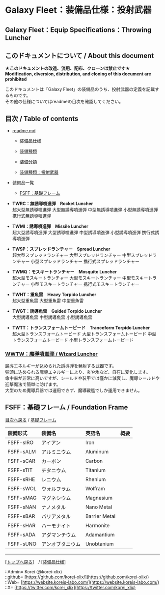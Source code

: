 # Galaxy Fleet：装備品仕様：投射武器

## Galaxy Fleet：Equip Specifications：Throwing Luncher

## このドキュメントについて / About this document

**★このドキュメントの改造、流用、配布、クローンは禁止です★**  
    **Modification, diversion, distribution, and cloning of this document are prohibited**  
  
このドキュメントは「Galaxy Fleet」の装備品のうち、投射武器の定義を記載するものです。  
その他の仕様についてはreadmeの目次を確認してください。  





## 目次 / Table of contents

* [readme.md](/readme.md)
  * [装備品仕様](/equip/readme.md)
  * [装備種類](/strategypart/readme.md#aEquipKind)
  * [装備分類](/equip/readme.md#aEquipClass)

  * [装備種類：投射武器](/equip/readme.md#aThrowingLuncher)

* 装備品一覧
  * [FSFF：基礎フレーム](#aFoundationFrame)
  




* **TWRC：無誘導噴進弾　Rocket Luncher**  
超大型無誘導噴進弾
大型無誘導噴進弾
中型無誘導噴進弾
小型無誘導噴進弾
携行式無誘導噴進弾


* **TWMI：誘導噴進弾　Missile Luncher**  
超大型誘導噴進弾
大型誘導噴進弾
中型誘導噴進弾
小型誘導噴進弾
携行式誘導噴進弾


* **TWSP：スプレッドランチャー　Spread Luncher**  
超大型スプレッドランチャー
大型スプレッドランチャー
中型スプレッドランチャー
小型スプレッドランチャー
携行式スプレッドランチャー


* **TWMQ：モスキートランチャー　Mosquito Luncher**  
超大型モスキートランチャー
大型モスキートランチャー
中型モスキートランチャー
小型モスキートランチャー
携行式モスキートランチャー


* **TWHT：重魚雷　Heavy Torpido Luncher**  
超大型重魚雷
大型重魚雷
中型重魚雷


* **TWGT：誘導魚雷　Guided Torpido Luncher**  
大型誘導魚雷
中型誘導魚雷
小型誘導魚雷


* **TWTT：トランスフォームトーピード　Tranceform Torpido Luncher**  
超大型トランスフォームトーピード
大型トランスフォームトーピード
中型トランスフォームトーピード
小型トランスフォームトーピード





### [WWTW：魔導噴進弾 / Wizard Luncher](wizard/readme.md)  
  
魔導エネルギーが込められた誘導弾を発射する武器です。  
弾頭に込められる魔導エネルギーにより、炎や氷など、自在に変化します。  
命中率が非常に高いですが、シールドや装甲では僅かに減衰し、魔導シールドや迎撃魔法で簡単に防げます。  
大型のため魔導兵器では運用できず、魔導戦艦でしか運用できません。  





## FSFF：基礎フレーム / Foundation Frame

[目次へ戻る](#目次--table-of-contents) / [基礎フレーム](frame.md)  
  

|装備形式  |装備名  |英語名  |概要  |
|:--|:--|:--|:--|
|FSFF-sIRO  |アイアン          |Iron          |  |
|FSFF-sALM  |アルミニウム      |Aluminum      |  |
|FSFF-sCAR  |カーボン          |Carbon        |  |
|FSFF-sTIT  |チタニウム        |Titanium      |  |
|FSFF-sRHE  |レニウム          |Rhenium       |  |
|FSFF-sWOL  |ウォルフラム      |Wolfram       |  |
|FSFF-sMAG  |マグネシウム      |Magnesium     |  |
|FSFF-sNAN  |ナノメタル        |Nano Metal    |  |
|FSFF-sBAR  |バリアメタル      |Barrier Metal |  |
|FSFF-sHAR  |ハーモナイト      |Harmonite     |  |
|FSFF-sADA  |アダマンチウム    |Adamantium    |  |
|FSFF-sUNO  |アンオブタニウム  |Unobtanium    |  |
  










***
[[トップへ戻る]](/readme.md)　/
[[装備品仕様]](/equip/readme.md)  
  
::Admin= Korei (@korei-xlix)  
::github= [https://github.com/korei-xlix/](https://github.com/korei-xlix/)  
::Web= [https://website.koreis-labo.com/](https://website.koreis-labo.com/)  
::X= [https://twitter.com/korei_xlix](https://twitter.com/korei_xlix)  
